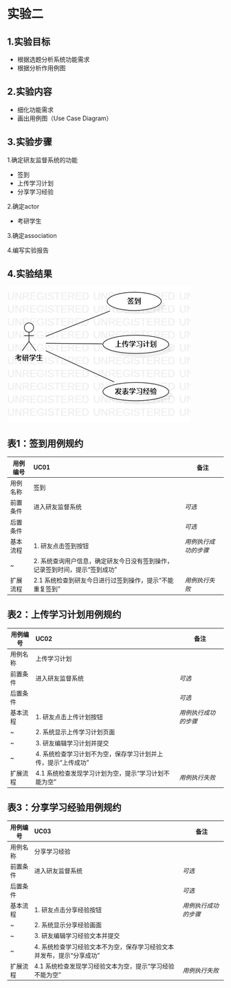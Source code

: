 # 实验二

## 1.实验目标

- 根据选题分析系统功能需求
- 根据分析作用例图

## 2.实验内容

- 细化功能需求 
- 画出用例图（Use Case Diagram）

## 3.实验步骤

1.确定研友监督系统的功能

- 签到
- 上传学习计划
- 分享学习经验


2.确定actor

- 考研学生

3.确定association

4.编写实验报告


## 4.实验结果

![用例图](./Lab02_UseCaseDiagram.jpg)

## 表1：签到用例规约  

用例编号  | UC01 | 备注  
-|:-|-  
用例名称  | 签到  |   
前置条件  |  进入研友监督系统  | *可选*   
后置条件  |      | *可选*   
基本流程  | 1. 研友点击签到按钮  |*用例执行成功的步骤*    
~| 2. 系统查询用户信息，确定研友今日没有签到操作，记录签到时间，提示“签到成功”  |   
扩展流程  | 2.1 系统检查到研友今日进行过签到操作，提示“不能重复签到”   |*用例执行失败*  

## 表2：上传学习计划用例规约  

用例编号  | UC02 | 备注  
-|:-|-  
用例名称  | 上传学习计划  |   
前置条件  |  进入研友监督系统    | *可选*   
后置条件  |      | *可选*   
基本流程  | 1. 研友点击上传计划按钮  |*用例执行成功的步骤*    
~| 2. 系统显示上传学习计划页面  |   
~| 3. 研友编辑学习计划并提交  |   
~| 4. 系统检查学习计划不为空，保存学习计划并上传，提示“上传成功”   |   
扩展流程  | 4.1 系统检查发现学习计划为空，提示“学习计划不能为空”   |*用例执行失败*    

## 表3：分享学习经验用例规约  

用例编号  | UC03 | 备注  
-|:-|-  
用例名称  | 分享学习经验  |   
前置条件  |   进入研友监督系统   | *可选*   
后置条件  |      | *可选*   
基本流程  | 1. 研友点击分享经验按钮  |*用例执行成功的步骤*    
~| 2. 系统显示分享经验画面  |   
~| 3. 研友编辑学习经验文本并提交  |   
~| 4. 系统检查学习经验文本不为空，保存学习经验文本并发布，提示“分享成功”  |   
扩展流程  | 4.1 系统检查发现学习经验文本为空，提示“学习经验不能为空”   |*用例执行失败*    
